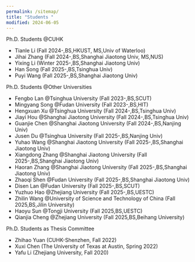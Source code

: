 ```yaml
---
permalink: /sitemap/
title: "Students "
modified: 2024-06-05
---
```


Ph.D. Students @CUHK
* Tianle Li (Fall 2024-,BS,HKUST, MS,Univ of Waterloo)
* Jihai Zhang (Fall 2024-,BS,Shanghai Jiaotong Univ, MS,NUS)
* Yixing Li (Winter 2025-,BS,Shanghai Jiaotong Univ)
* Han Song (Fall 2025-,BS,Tsinghua Univ)
* Puyi Wang (Fall 2025-,BS,Shanghai Jiaotong Univ)

Ph.D. Students @Other Universities
* Fengbo Lan @Tsinghua University (Fall 2023-,BS,SCUT)
* Mingyang Song @Fudan University (Fall 2023-,BS,HIT) 
* Hengxuan Xu @Tsinghua University (Fall 2024-,BS,Tsinghua Univ)
* Jiayi Hou @Shanghai Jiaotong University (Fall 2024-,BS,Tsinghua Univ)
* Guanjie Chen @Shanghai Jiaotong University (Fall 2024-,BS,Nanjing Univ)
* Jusen Du @Tsinghua University (Fall 2025-,BS,Nanjing Univ)
* Yuhao Wang @Shanghai Jiaotong University (Fall 2025-,BS,Shanghai Jiaotong Univ)
* Xiangdong Zhang @Shanghai Jiaotong University (Fall 2025-,BS,Shanghai Jiaotong Univ)
* Haoran Zhang @Shanghai Jiaotong University (Fall 2025-,BS,Shanghai Jiaotong Univ)
* Zhaoqi Shen @Fudan University (Fall 2025-,BS,Shanghai Jiaotong Univ)
* Disen Lan @Fudan University (Fall 2025-,BS,SCUT)
* Yuzhuo Hao @Zhejiang University (Fall 2025-,BS,UESTC)
* Zhilin Wang @University of Science and Technology of China (Fall 2025,BS,Jilin University)
* Haoyu Sun @Tongji University (Fall 2025,BS,UESTC)
* Qianjia Cheng @Zhejiang University (Fall 2025,BS,Beihang University)

Ph.D. Students as Thesis Committee
* Zhihao Yuan (CUHK-Shenzhen, Fall 2022)
* Xuxi Chen (The University of Texas at Austin, Spring 2022)
* Yafu Li (Zhejiang University, Fall 2020)
